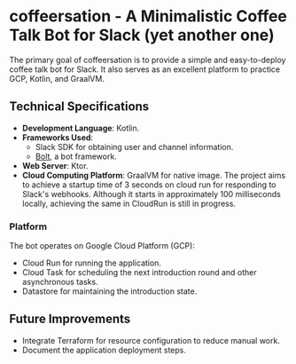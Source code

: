 # coffeersation - A Minimalistic Coffee Talk Bot for Slack (yet another one)

The primary goal of coffeersation is to provide a simple and easy-to-deploy coffee talk bot for Slack. It also serves as an excellent platform to practice GCP, Kotlin, and GraalVM.

## Technical Specifications

- **Development Language**: Kotlin.
- **Frameworks Used**:
  - Slack SDK for obtaining user and channel information.
  - [Bolt](https://slack.dev/java-slack-sdk/guides/getting-started-with-bolt), a bot framework.
- **Web Server**: Ktor.
- **Cloud Computing Platform**: GraalVM for native image. The project aims to achieve a startup time of 3 seconds on cloud run for responding to Slack's webhooks. Although it starts in approximately 100 milliseconds locally, achieving the same in CloudRun is still in progress.

### Platform

The bot operates on Google Cloud Platform (GCP):
- Cloud Run for running the application.
- Cloud Task for scheduling the next introduction round and other asynchronous tasks.
- Datastore for maintaining the introduction state.

## Future Improvements
- Integrate Terraform for resource configuration to reduce manual work.
- Document the application deployment steps.

